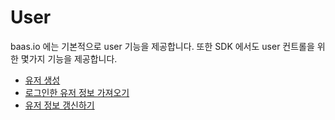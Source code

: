 # User

baas.io 에는 기본적으로 user 기능을 제공합니다. 또한 SDK 에서도 user 컨트롤을 위한 몇가지 기능을 제공합니다.

* [유저 생성](./user/create)
* [로그인한 유저 정보 가져오기](./user/login)
* [유저 정보 갱신하기](./user/update)